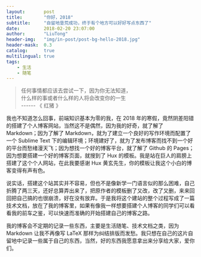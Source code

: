 ```yaml
---
layout:       post
title:        "你好，2018"
subtitle:     "自留地垦荒成功，终于有个地方可以好好写点东西了"
date:         2018-02-20 23:07:00
author:       "LiuTong"
header-img:   "img/in-post/post-bg-hello-2018.jpg"
header-mask:  0.3
catalog:      true
multilingual: true
tags:
    - 生活
    - 随笔
---
```


> 任何事情都应该去尝试一下，因为你无法知道，
> <br/>
> 什么样的事或者什么样的人将会改变你的一生
> <br/>
>                        ------ 《 红猪 》

我也不知道怎么回事，前端知识基本为零的我，在 2018 年的寒假，竟然阴差阳错的搭建了个人博客网站，当然这不是偶然，因为我的好奇，就了解了 Markdown；因为了解了 Markdown，就为了建立一个良好的写作环境而配置了一个 Sublime Text 下的编辑环境；环境建好了，就为了发布博客而找不到一个好的平台而愁绪漫天飞；因为想找一个好的博客平台，就了解了 Github 的 Pages；因为想要搭建一个好的博客页面，就搜到了 Hux 的模板。我是站在巨人的肩膀上搭建了这个个人网站，在此我要感谢 Hux 黄玄先生，你的模板让我这个小白的博客变得有声有色。

说实话，搭建这个站其实并不容易，但也不是像新学一门语言似的那么困难，自己折腾了两三天，还好总算弄出来了，把原作者的模板删了又改，改了又删，来来回回把自己搞的也很崩溃，好在没有放弃。于是我将这个建站的整个过程写成了一篇技术文档，放在了我的博客里，如果有像我一样想要搭建个人博客的同学们可以看看我的前车之鉴，可以快速而准确的开始搭建自己的博客之路。

我的博客会不定期的记录一些东西，主要是生活随笔、技术文档之类，因为 Markdown 让我不再像写 LaTeX 那样为纠结排版而发愁。我只想在自己的这片自留地中记录一些属于自己的东西，当然，好的东西我愿意拿出来分享给大家，爱你们。
